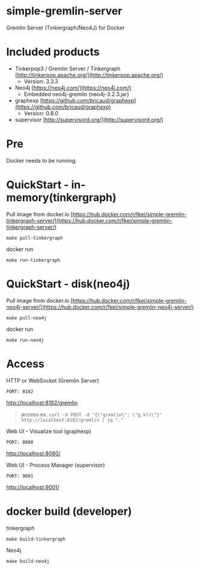 # simple-gremlin-server
Gremlin Server (Tinkergraph/Neo4J) for Docker

# Included products

- Tinkerpop3 / Gremlin Server / Tinkergraph [http://tinkerpop.apache.org/](http://tinkerpop.apache.org/)
  - Version: 3.3.3
- Neo4j [https://neo4j.com/](https://neo4j.com/)
  - Embedded neo4j-gremlin (neo4j-3.2.3.jar)
- graphexp [https://github.com/bricaud/graphexp](https://github.com/bricaud/graphexp)
  - Version: 0.8.0
- supervisor [http://supervisord.org/](http://supervisord.org/)

# Pre

Docker needs to be running.

# QuickStart - in-memory(tinkergraph)

Pull image from docker.io [https://hub.docker.com/r/fkei/simple-gremlin-tinkergraph-server/](https://hub.docker.com/r/fkei/simple-gremlin-tinkergraph-server/)

```
make pull-tinkergraph
```

docker run

```
make run-tinkergraph
```

# QuickStart - disk(neo4j)

Pull image from docker.io [https://hub.docker.com/r/fkei/simple-gremlin-neo4j-server/](https://hub.docker.com/r/fkei/simple-gremlin-neo4j-server/)

```
make pull-neo4j
```

docker run

```
make run-neo4j
```

# Access

HTTP or WebSocket (Gremlin Server)

`PORT: 8182`

[http://localhost:8182/gremlin](http://localhost:8182/gremlin)

> access ex. `curl -X POST -d "{\"gremlin\": \"g.V()\"}" http://localhost:8182/gremlin | jq "."`

Web UI - Visualize tool (graphexp)

`PORT: 8080`

[http://localhost:8080/](http://localhost:8080/)

Web UI - Process Manager (supervisor)

`PORT: 9001`

[http://localhost:9001/](http://localhost:9001/)


# docker build (developer)

tinkergraph

```
make build-tinkergraph
```

Neo4j

```
make build-neo4j
```